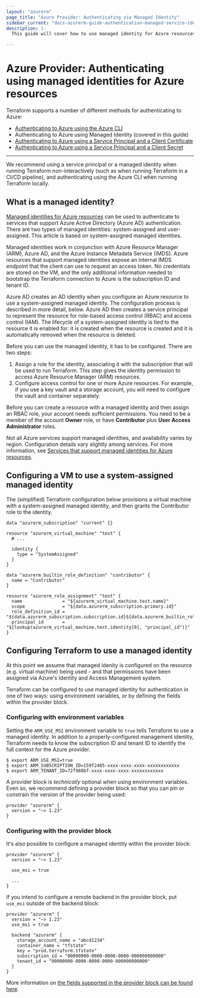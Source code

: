 ```yaml
---
layout: "azurerm"
page_title: "Azure Provider: Authenticating via Managed Identity"
sidebar_current: "docs-azurerm-guide-authentication-managed-service-identity"
description: |-
  This guide will cover how to use managed identity for Azure resources as authentication for the Azure Provider.

---
```


# Azure Provider: Authenticating using managed identities for Azure resources

Terraform supports a number of different methods for authenticating to Azure:

* [Authenticating to Azure using the Azure CLI](azure_cli.html)
* Authenticating to Azure using Managed Identity (covered in this guide)
* [Authenticating to Azure using a Service Principal and a Client Certificate](service_principal_client_certificate.html)
* [Authenticating to Azure using a Service Principal and a Client Secret](service_principal_client_secret.html)

---

We recommend using a service principal or a managed identity when running Terraform non-interactively (such as when running Terraform in a CI/CD pipeline), and authenticating using the Azure CLI when running Terraform locally.

## What is a managed identity?

[Managed identities for Azure resources](https://docs.microsoft.com/en-us/azure/active-directory/managed-identities-azure-resources/overview) can be used to authenticate to services that support Azure Active Directory (Azure AD) authentication. There are two types of managed identities: system-assigned and user-assigned. This article is based on system-assigned managed identities.

Managed identities work in conjunction with Azure Resource Manager (ARM), Azure AD, and the Azure Instance Metadata Service (IMDS). Azure resources that support managed identities expose an internal IMDS endpoint that the client can use to request an access token. No credentials are stored on the VM, and the only additional information needed to bootstrap the Terraform connection to Azure is the subscription ID and tenant ID.

Azure AD creates an AD identity when you configure an Azure resource to use a system-assigned managed identity. The configuration process is described in more detail, below. Azure AD then creates a service principal to represent the resource for role-based access control (RBAC) and access control (IAM). The lifecycle of a system-assigned identity is tied to the resource it is enabled for: it is created when the resource is created and it is automatically removed when the resource is deleted.

Before you can use the managed identity, it has to be configured. There are two steps:

1. Assign a role for the identity, associating it with the subscription that will be used to run Terraform. This step gives the identity permission to access Azure Resource Manager (ARM) resources.
1. Configure access control for one or more Azure resources. For example, if you use a key vault and a storage account, you will need to configure the vault and container separately.

Before you can create a resource with a managed identity and then assign an RBAC role, your account needs sufficient permissions. You need to be a member of the account **Owner** role, or have **Contributor** plus **User Access Administrator** roles.

Not all Azure services support managed identities, and availability varies by region. Configuration details vary slightly among services. For more information, see [Services that support managed identities for Azure resources](https://docs.microsoft.com/en-us/azure/active-directory/managed-identities-azure-resources/services-support-managed-identities).

## Configuring a VM to use a system-assigned managed identity

The (simplified) Terraform configuration below provisions a virtual machine with a system-assigned managed identity, and then grants the Contributor role to the identity.

```hcl
data "azurerm_subscription" "current" {}

resource "azurerm_virtual_machine" "test" {
  # ...

  identity {
    type = "SystemAssigned"
  }
}

data "azurerm_builtin_role_definition" "contributor" {
  name = "Contributor"
}

resource "azurerm_role_assignment" "test" {
  name               = "${azurerm_virtual_machine.test.name}"
  scope              = "${data.azurerm_subscription.primary.id}"
  role_definition_id = "${data.azurerm_subscription.subscription.id}${data.azurerm_builtin_role_definition.contributor.id}"
  principal_id       = "${lookup(azurerm_virtual_machine.test.identity[0], "principal_id")}"
}
```

## Configuring Terraform to use a managed identity

At this point we assume that managed idenity is configured on the resource (e.g. virtual machine) being used - and that permissions have been assigned via Azure's Identity and Access Management system.

Terraform can be configured to use managed identity for authentication in one of two ways: using environment variables, or by defining the fields within the provider block.

### Configuring with environment variables

Setting the `ARM_USE_MSI` environment variable to `true` tells Terraform to use a managed identity. In addition to a properly-configured management identity, Terraform needs to know the subscription ID and tenant ID to identify the full context for the Azure provider.

```shell
$ export ARM_USE_MSI=true
$ export ARM_SUBSCRIPTION_ID=159f2485-xxxx-xxxx-xxxx-xxxxxxxxxxxx
$ export ARM_TENANT_ID=72f988bf-xxxx-xxxx-xxxx-xxxxxxxxxxxx
```

A provider block is _technically_ optional when using environment variables. Even so, we recommend defining a provider block so that you can pin or constrain the version of the provider being used:

```hcl
provider "azurerm" {
  version = "~> 1.23"
}
```

### Configuring with the provider block

It's also possible to configure a managed identity within the provider block:

```hcl
provider "azurerm" {
  version = "~> 1.23"

  use_msi = true

  ...
}
```

If you intend to configure a remote backend in the provider block, put `use_msi` outside of the backend block:

```hcl
provider "azurerm" {
  version = "~> 1.23"
  use_msi = true

  backend "azurerm" {
    storage_account_name = "abcd1234"
    container_name = "tfstate"
    key = "prod.terraform.tfstate"
    subscription_id = "00000000-0000-0000-0000-000000000000"
    tenant_id = "00000000-0000-0000-0000-000000000000"
  }
}
```

More information on [the fields supported in the provider block can be found here](../index.html#argument-reference).

<!-- it's not clear to me that we even need this info; it seems like this is the sort of thing you'd know about if you needed it.

### Custom MSI endpoints

Developers who are using a custom MSI endpoint can specify the endpoint in one of two ways:

- In the provider block using the `msi_endpoint` field
- Using the `ARM_MSI_ENDPOINT` environment variable.

You don't normally need to set the endpoint, because Terraform and the Azure Provider will automatically locate the appropriate endpoint.

-->
